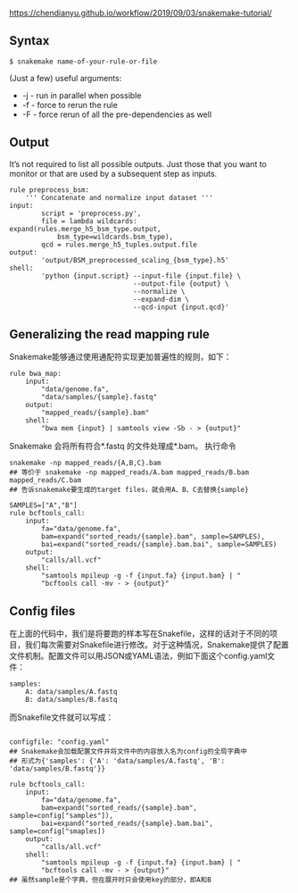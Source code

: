 
https://chendianyu.github.io/workflow/2019/09/03/snakemake-tutorial/

## Syntax
```
$ snakemake name-of-your-rule-or-file
```
(Just a few) useful arguments:
- -j - run in parallel when possible
- -f - force to rerun the rule
- -F - force rerun of all the pre-dependencies as well



## Output
It’s not required to list all possible outputs. Just those that you want to monitor or
that are used by a subsequent step as inputs.
```
rule preprocess_bsm:
    ''' Concatenate and normalize input dataset '''
input:
        script = 'preprocess.py',
        file = lambda wildcards: expand(rules.merge_h5_bsm_type.output,
            bsm_type=wildcards.bsm_type),
        qcd = rules.merge_h5_tuples.output.file
output:
        'output/BSM_preprocessed_scaling_{bsm_type}.h5'
shell:
        'python {input.script} --input-file {input.file} \
                               --output-file {output} \
                               --normalize \
                               --expand-dim \
                               --qcd-input {input.qcd}'
```

## Generalizing the read mapping rule
Snakemake能够通过使用通配符实现更加普遍性的规则，如下：
```
rule bwa_map:
    input:
        "data/genome.fa",
        "data/samples/{sample}.fastq"
    output:
        "mapped_reads/{sample}.bam"
    shell:
        "bwa mem {input} | samtools view -Sb - > {output}"
```

Snakemake 会将所有符合*.fastq 的文件处理成*.bam。
执行命令
```
snakemake -np mapped_reads/{A,B,C}.bam
## 等价于 snakemake -np mapped_reads/A.bam mapped_reads/B.bam mapped_reads/C.bam
## 告诉snakemake要生成的target files，就会用A、B、C去替换{sample}
```


```
SAMPLES=["A","B"]
rule bcftools_call:
    input:
        fa="data/genome.fa",
        bam=expand("sorted_reads/{sample}.bam", sample=SAMPLES),
        bai=expand("sorted_reads/{sample}.bam.bai", sample=SAMPLES)
    output:
        "calls/all.vcf"
    shell:
        "samtools mpileup -g -f {input.fa} {input.bam} | "
        "bcftools call -mv - > {output}"
```


## Config files
在上面的代码中，我们是将要跑的样本写在Snakefile，这样的话对于不同的项目，我们每次需要对Snakefile进行修改。对于这种情况，Snakemake提供了配置文件机制。配置文件可以用JSON或YAML语法，例如下面这个config.yaml文件：

```
samples:
    A: data/samples/A.fastq
    B: data/samples/B.fastq
```

而Snakefile文件就可以写成：
```

configfile: "config.yaml"
## Snakemake会加载配置文件并将文件中的内容放入名为config的全局字典中
## 形式为{'samples': {'A': 'data/samples/A.fastq', 'B': 'data/samples/B.fastq'}}

rule bcftools_call:
    input:
        fa="data/genome.fa",
        bam=expand("sorted_reads/{sample}.bam", sample=config["samples"]),
        bai=expand("sorted_reads/{sample}.bam.bai", sample=config["smaples])
    output:
        "calls/all.vcf"
    shell:
        "samtools mpileup -g -f {input.fa} {input.bam} | "
        "bcftools call -mv - > {output}"
## 虽然sample是个字典，但在展开时只会使用key的部分，即A和B
```